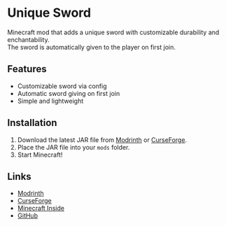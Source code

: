 # Unique Sword

Minecraft mod that adds a unique sword with customizable durability and enchantability.  
The sword is automatically given to the player on first join.

## Features

- Customizable sword via config
- Automatic sword giving on first join
- Simple and lightweight

## Installation

1. Download the latest JAR file from [Modrinth](https://modrinth.com/mod/unique_sword) or [CurseForge](https://www.curseforge.com/minecraft/mc-mods/unique-sword).
2. Place the JAR file into your `mods` folder.
3. Start Minecraft!

## Links

- [Modrinth](https://modrinth.com/mod/unique_sword)
- [CurseForge](https://www.curseforge.com/minecraft/mc-mods/unique-sword)
- [Minecraft Inside](https://minecraft-inside.ru/abyss/185351-unique-sword.html)
- [GitHub](https://github.com/Agent0000077)
